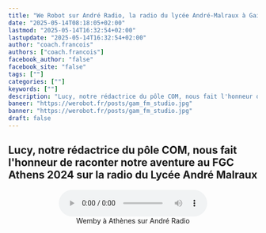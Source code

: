 ```yaml
---
title: "We Robot sur André Radio, la radio du lycée André-Malraux à Gaillon"
date: "2025-05-14T08:18:05+02:00"
lastmod: "2025-05-14T16:32:54+02:00"
lastupdate: "2025-05-14T16:32:54+02:00"
author: "coach.francois"
authors: ["coach.francois"]
facebook_author: "false"
facebook_site: "false"
tags: [""]
categories: [""]
keywords: [""]
description: "Lucy, notre rédactrice du pôle COM, nous fait l'honneur de raconter notre aventure au FGC Athens 2024 sur la radio du Lycée André Malraux"
baneer: "https://werobot.fr/posts/gam_fm_studio.jpg"
banner: "https://werobot.fr/posts/gam_fm_studio.jpg"
draft: false
---
```

## Lucy, notre rédactrice du pôle COM, nous fait l'honneur de raconter notre aventure au FGC Athens 2024 sur la radio du Lycée André Malraux

<center>
<figure>
  	<audio controls src="https://werobot.fr/posts/radio_du_lycee_a_athenes.mp3"></audio>
	<figcaption>Wemby à Athènes sur André Radio</figcaption>
</figure>
</center>




